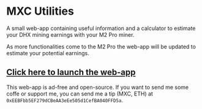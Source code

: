# MXC Utilities

A small web-app containing useful information and a calculator to estimate your DHX mining earnings with your M2
Pro miner.

As more functionalities come to the M2 Pro the web-app will be updated to estimate your potential earnings.

## [Click here to launch the web-app](https://share.streamlit.io/phanzgz/mxc-utilities/main/app.py)

This web-app is ad-free and open-source. If you want to send me some coffe or support me, you can send me a tip
(MXC, ETH) at `0xEEBFbb5EF279dCBeAA3eEe505d1CefBA040FFD5a`.